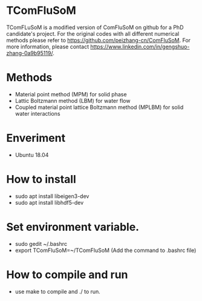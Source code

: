 # TComFluSoM
TComFLuSoM is a modified version of ComFluSoM on github for a PhD candidate's project.
For the original codes with all different numerical methods please refer to https://github.com/peizhang-cn/ComFluSoM.
For more information, please contact https://www.linkedin.com/in/gengshuo-zhang-0a9b95119/.

# Methods
- Material point method (MPM) for solid phase
- Lattic Boltzmann method (LBM) for water flow
- Coupled material point lattice Boltzmann method (MPLBM) for solid water interactions

# Enveriment
- Ubuntu 18.04

# How to install
- sudo apt install libeigen3-dev
- sudo apt install libhdf5-dev

# Set environment variable.
- sudo gedit ~/.bashrc
- export TComFluSoM=~/TComFluSoM (Add the command to .bashrc file)


# How to compile and run
- use make to compile and ./ to run.
